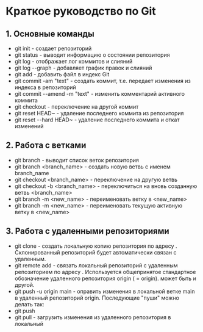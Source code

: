 # Краткое руководство по  Git

## 1. Основные команды

* git init - создает репозиторий
* git status - выводит информацию о состоянии репозитория
* git log - отображает лог коммитов и слияний
* git log --graph - добавляет график правок и слияний
* git add <filename> - добавить файл в индекс Git
* git commit -am "text" - создать коммит, т.е. передает изменения из индекса в репозиторий
* git commit --amend -m "text" - изменить комментарий активного коммита
* git checkout <hash> - переключение на другой коммит
* git reset HEAD~ - удаление последнего коммита из репозитория
* git reset --hard HEAD~ - удаление последнего коммита и откат изменений

## 2. Работа с ветками

* git branch - выводит список веток репозитория
* git branch <branch_name> - создать новую ветвь с именем branch_name
* git checkout <branch_name> - переключение на другую ветвь
* git checkout -b <branch_name> - переключиться на вновь созданную ветвь <branch_name>
* git branch -m <name> <new_name> - переименовать ветку <name> в <new_name>
* git branch -m <new_name> - переименовать текущую активную ветку в <new_name>

## 3. Работа с удаленными репозиториями

* git clone <url> - создать локальную копию репозитория по адресу <url>. Склонированный репозиторий будет автоматически связан с удаленным.
* git remote add <name> <url> - связать локальный репозиторий с удаленным репозиторием по адресу <url>. Используется общепринятое стандартное обозначение удаленного репозитория origin (<name> = origin). <name> может быть и другой.
* git push -u origin main - оправить изменения в локальной ветке main в удаленный репозиторий origin. Последующие "пуши" можно делать так:
* git push
* git pull - загрузить изменения из удаленного репозитория в локальный


